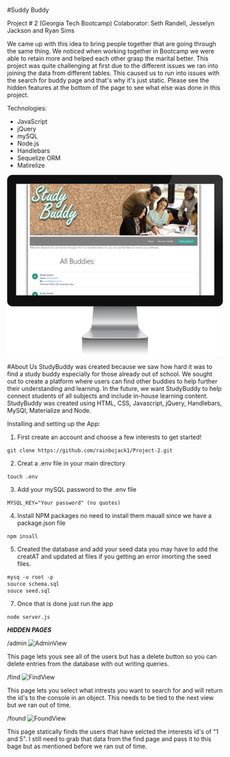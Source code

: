 #Suddy Buddy

Project # 2 (Georgia Tech Bootcamp)
Colaborator: Seth Randell, Jesselyn Jackson  and Ryan Sims

We came up with this idea to bring people together that are going through the same thing.  We noticed when working together in Bootcamp we were able to retain more and helped each other grasp the marital better.  This project was quite challenging at first due to the different issues we ran into joining the data from different tables.  This caused us to run into issues with the search for buddy page and that's why it's just static.  Please see the hidden features at the bottom of the page to see what else was done in this project.

Technologies:
* JavaScript
* jQuery
* mySQL
* Node.js
* Handlebars
* Sequelize ORM
* Matirelize

![Project2](https://github.com/doingway2much/Bootstrap-Portfolio/blob/master/assets/img/SB.jpg?raw=true)


#About Us
StudyBuddy was created because we saw how hard it was to find a study buddy especially for those already out of school.
We sought out to create a platform where users can find other buddies to help further their understanding and learning.
In the future, we want StudyBuddy to help connect students of all subjects and include in-house learning content.
StudyBuddy was created using HTML, CSS, Javascript, jQuery, Handlebars, MySQl, Materialize and Node.

Installing and setting up the App:

1) First create an account and choose a few interests to get started!

``` 
git clone https://github.com/rainbojack1/Project-2.git
```

2) Creat a .env file in your main directory

```
touch .env
```

3) Add your mySQL password to the .env file

```
MYSQL_KEY="Your password" (no quotes)
```

4) Install NPM packages no need to install them mauall since we have a package.json file

```
npm insall
```

5) Created the database and add your seed data you may have to add the creatAT and updated at files if you getting an error imorting the seed files.

```
mysq -u root -p
source schema.sql
souce seed.sql
```
7) Once that is done just run the app
```
node server.js
```

*****HIDDEN PAGES*****

/admin
![AdminView](https://github.com/doingway2much/Study-Buddy/blob/master/public/img/admin.jpg?raw=true)

This page lets yous see all of the users but has a delete button so you can delete entries from the database with out writing queries.

/find
![FindView](https://github.com/doingway2much/Study-Buddy/blob/master/public/img/find.jpg?raw=true)

This page lets you select what intrests you want to search for and will return the id's to the console in an object.  This needs to be tied to the next view but we ran out of time.

/found
![FoundView](https://github.com/doingway2much/Study-Buddy/blob/master/public/img/found.jpg?raw=true)

This page statically finds the users that have selcted the interests id's of "1 and 5".   I still need to grab that data from the find page and pass it to this bage but as mentioned before we ran out of time.
